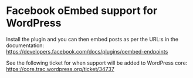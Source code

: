 # Facebook oEmbed support for WordPress

Install the plugin and you can then embed posts as per the URL:s in the documentation:  
https://developers.facebook.com/docs/plugins/oembed-endpoints

See the following ticket for when support will be added to WordPress core:  
https://core.trac.wordpress.org/ticket/34737
